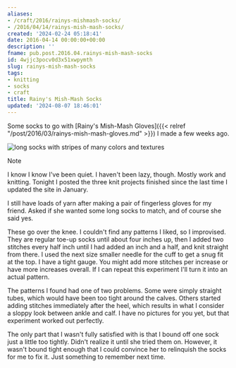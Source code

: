 ```yaml
---
aliases:
- /craft/2016/rainys-mishmash-socks/
- /2016/04/14/rainys-mish-mash-socks/
created: '2024-02-24 05:18:41'
date: 2016-04-14 00:00:00+00:00
description: ''
fname: pub.post.2016.04.rainys-mish-mash-socks
id: 4wjjc3pocv0d3x51xwpymth
slug: rainys-mish-mash-socks
tags:
- knitting
- socks
- craft
title: Rainy's Mish-Mash Socks
updated: '2024-08-07 18:46:01'
---
```


Some socks to go with [Rainy's Mish-Mash Gloves]({{< relref "/post/2016/03/rainys-mish-mash-gloves.md" >}}) I made a few weeks ago.

<!--more-->

![long socks with stripes of many colors and textures](assets/img/2016/cover-2016-04-14.jpg)

> [!NOTE]
> I know I know I've been quiet. I haven't been lazy, though. Mostly work and knitting. Tonight I posted the three knit projects finished since the last time I updated the site in January.

I still have loads of yarn after making a pair of fingerless gloves for my friend. Asked if she wanted some long socks to match, and of course she said yes.

These go over the knee. I couldn't find any patterns I liked, so I improvised. They are regular toe-up socks until about four inches up, then I added two stitches every half inch until I had added an inch and a half, and knit straight from there. I used the next size smaller needle for the cuff to get a snug fit at the top. I have a tight gauge. You might add more stitches per increase or have more increases overall. If I can repeat this experiment I'll turn it into an actual pattern.

The patterns I found had one of two problems. Some were simply straight tubes, which would have been too tight around the calves. Others started adding stitches immediately after the heel, which results in what I consider a sloppy look between ankle and calf. I have no pictures for you yet, but that experiment worked out perfectly.

The only part that I wasn't fully satisfied with is that I bound off one sock just a little too tightly. Didn't realize it until she tried them on. However, it wasn't bound tight enough that I could convince her to relinquish the socks for me to fix it. Just something to remember next time.
